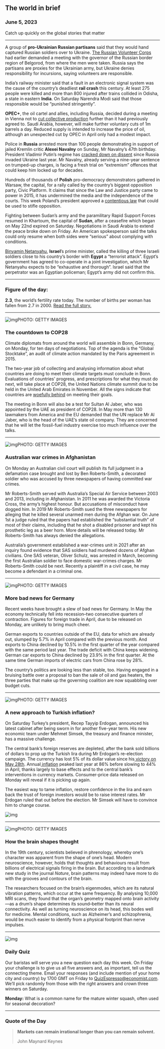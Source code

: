 ## The world in brief

### June 5, 2023

Catch up quickly on the global stories that matter



------



A group of **pro-Ukrainian Russian partisans** said that they would hand captured Russian soldiers over to Ukraine. [The Russian Volunteer Corps](https://www.economist.com/the-economist-explains/2023/05/23/who-are-the-pro-ukrainian-militias-raiding-russias-belgorod-region) had earlier demanded a meeting with the governor of the Russian border region of Belgorod, from where the men were taken. Russia says the partisans are proxies for the Ukrainian army, but Ukraine denies responsibility for incursions, saying volunteers are responsible.

India’s railway minister said that a fault in an electronic signal system was the cause of the country’s deadliest **rail crash** this century. At least 275 people were killed and more than 800 injured after trains collided in Odisha, a state in eastern **India**. On Saturday Narendra Modi said that those responsible would be “punished stringently”.

**OPEC+**, the oil cartel and allies, including Russia, decided during a meeting in Vienna not to [cut collective production](https://www.economist.com/finance-and-economics/2022/10/05/opec-defies-joe-biden-with-a-big-output-cut) further than it had previously agreed to. Saudi Arabia, however, will make further voluntary cuts of 1m barrels a day. Reduced supply is intended to increase the price of oil, although an unexpected cut by OPEC in April only had a modest impact.

Police in **Russia** arrested more than 100 people demonstrating in support of jailed Kremlin critic **Alexei Navalny** on Sunday, Mr Navalny’s 47th birthday. President Vladimir Putin’s regime has [cracked down on dissent](https://www.economist.com/europe/2023/04/20/vladimir-putins-courts-are-stepping-up-repression) since Russia invaded Ukraine last year. Mr Navalny, already serving a nine-year sentence on trumped-up charges, is facing a fresh trial on “extremism” offences that could keep him locked up for decades.

Hundreds of thousands of **Polish** pro-democracy demonstrators gathered in Warsaw, the capital, for a rally called by the country’s biggest opposition party, Civic Platform. It claims that since the Law and Justice party came to power in 2015, it has undermined the media and the independence of the courts. This week Poland’s president approved a [contentious law](https://www.economist.com/europe/2023/05/30/polands-government-may-seek-to-bar-opponents-from-politics) that could be used to stifle opposition.

Fighting between Sudan’s army and the paramilitary Rapid Support Forces resumed in Khartoum, the capital of **Sudan**, after a ceasefire which began on May 22nd expired on Saturday. Negotiations in Saudi Arabia to extend the peace broke down on Friday. An American spokesperson said the talks could only resume when both sides were “serious” about complying with conditions.

[Binyamin Netanyahu](https://www.economist.com/leaders/2023/03/16/will-bibi-break-israel), **Israel**’s prime minister, called the killing of three Israeli soldiers close to his country’s border with **Egypt** a “terrorist attack”. Egypt’s government has agreed to co-operate in a joint investigation, which Mr Netanyahu expects to be “exhaustive and thorough”. Israel said that the perpetrator was an Egyptian policeman; Egypt’s army did not confirm this.



------



### Figure of the day: 

**2.3**, the world’s fertility rate today. The number of births per woman has fallen from 2.7 in 2000. [Read the full story.](https://www.economist.com/leaders/2023/06/01/global-fertility-has-collapsed-with-profound-economic-consequences)



------



![img](https://niceboy.online/insight/public/Espresso/PHOTOS/20230603_dap375.jpg)PHOTO: GETTY IMAGES

### The countdown to COP28

Climate diplomats from around the world will assemble in Bonn, Germany, on Monday, for ten days of negotiations. Top of the agenda is the “Global Stocktake”, an audit of climate action mandated by the Paris agreement in 2015.

The two-year job of collecting and analysing information about what countries are doing to meet their climate targets must conclude in Bonn. Evaluations of countries' progress, and prescriptions for what they must do next, will take place at COP28, the United Nations climate summit due to be held in the United Arab Emirates in November. All the signs indicate that countries are [woefully behind](https://www.economist.com/leaders/2022/11/03/the-world-is-missing-its-lofty-climate-targets-time-for-some-realism) on meeting their goals.

The meeting in Bonn will also be a test for Sultan Al Jaber, who was appointed by the UAE as president of COP28. In May more than 130 lawmakers from America and the EU demanded that the UN replace Mr Al Jaber, who is the head of the UAE’s state oil company. They are concerned that he will let the fossil-fuel industry exercise too much influence over the talks.



------



![img](https://niceboy.online/insight/public/Espresso/PHOTOS/20230603_dap372.jpg)PHOTO: GETTY IMAGES

### Australian war crimes in Afghanistan

On Monday an Australian civil court will publish its full judgment in a defamation case brought and lost by Ben Roberts-Smith, a decorated soldier who was accused by three newspapers of having committed war crimes.

Mr Roberts-Smith served with Australia’s Special Air Service between 2003 and 2013, including in Afghanistan. In 2011 he was awarded the Victoria Cross, the army’s highest honour. But accusations of misconduct have dogged him. In 2019 Mr Roberts-Smith sued the three newspapers for alleging that he killed several unarmed men during the Afghan war. On June 1st a judge ruled that the papers had established the “substantial truth” of most of their claims, including that he shot a disabled prisoner and kept his prosthetic leg as a beer horn. More details will be released today. Mr Roberts-Smith has always denied the allegations.

Australia’s government established a war-crimes unit in 2021 after an inquiry found evidence that SAS soldiers had murdered dozens of Afghan civilians. One SAS veteran, Oliver Schulz, was arrested in March, becoming the first Australian soldier to face domestic war-crimes charges. Mr Roberts-Smith could be next. Recently a plaintiff in a civil case, he may become a defendant in a criminal one.



------



![img](https://niceboy.online/insight/public/Espresso/PHOTOS/20230603_dap376.jpg)PHOTO: GETTY IMAGES

### More bad news for Germany

Recent weeks have brought a slew of bad news for Germany. In May the economy technically fell into recession–two consecutive quarters of contraction. Figures for foreign trade in April, due to be released on Monday, are unlikely to bring much cheer.

German exports to countries outside of the EU, data for which are already out, slumped by 5.7% in April compared with the previous month. And exports to China declined by 10.5% in the first quarter of the year compared with the same period last year. The trade deficit with China keeps widening. German car exports to China declined by 23.9% in the first quarter. At the same time German imports of electric cars from China rose by 28%.

The country’s politics are looking less than stable, too. Having engaged in a bruising battle over a proposal to ban the sale of oil and gas heaters, the three parties that make up the governing coalition are now squabbling over budget cuts.



------



![img](https://niceboy.online/insight/public/Espresso/PHOTOS/20230603_dap379.jpg)PHOTO: GETTY IMAGES

### A new approach to Turkish inflation?

On Saturday Turkey’s president, Recep Tayyip Erdogan, announced his latest cabinet after being sworn in for another five-year term. His new economic team under Mehmet Simsek, the treasury and finance minister, has a massive challenge.

The central bank’s foreign reserves are depleted, after the bank sold billions of dollars to prop up the Turkish lira during Mr Erdogan’s re-election campaign. The currency has lost 5% of its dollar value since his[ victory on May 28th](https://www.economist.com/europe/2023/05/28/recep-tayyip-erdogan-is-re-elected-as-turkeys-president). Annual[ inflation](https://www.economist.com/finance-and-economics/2023/06/01/turkeys-bizarre-economic-experiment-enters-a-new-phase) peaked last year at 86% before slowing to 44% in April, thanks largely to base effects and to the central bank’s interventions in currency markets. Consumer-price data released on Monday will reveal if it is picking up again.

The easiest way to tame inflation, restore confidence in the lira and earn back the trust of foreign investors would be to raise interest rates. Mr Erdogan ruled that out before the election. Mr Simsek will have to convince him to change course.

![img](https://niceboy.online/insight/public/Espresso/PHOTOS/20230610_DAC415.jpg)



------



![img](https://niceboy.online/insight/public/Espresso/PHOTOS/20230603_dap380.jpg)PHOTO: GETTY IMAGES

### How the brain shapes thought

In the 19th century, scientists believed in phrenology, whereby one’s character was apparent from the shape of one’s head. Modern neuroscience, however, holds that thoughts and behaviours result from billions of electrical signals firing in the brain. But according to a landmark new study in the journal *Nature*, brain patterns may indeed have more to do with the grooves and contours of the brain.

The researchers focused on the brain’s eigenmodes, which are its natural vibration patterns, which occur at the same frequency. By analysing 10,000 MRI scans, they found that the organ’s geometry mapped onto brain activity—as a drum’s shape determines its sound–better than its neural connectivity. As well as turning neuroscience on its head, this bodes well for medicine. Mental conditions, such as Alzheimer’s and schizophrenia, would be much easier to identify from a physical footprint than nerve impulses.



------



![img](https://niceboy.online/insight/public/Espresso/PHOTOS/QuizNEW_136.jpeg)

### Daily Quiz

Our baristas will serve you a new question each day this week. On Friday your challenge is to give us all five answers and, as important, tell us the connecting theme. Email your responses (and include mention of your home city and country) by 1700 GMT on Friday to [QuizEspresso@economist.com](https://mail.google.com/mail/?view=cm&fs=1&tf=1&to=QuizEspresso@economist.com). We’ll pick randomly from those with the right answers and crown three winners on Saturday.

**Monday:** What is a common name for the mature winter squash, often used for seasonal decoration?



------



### Quote of the Day

> **Markets can remain irrational longer than you can remain solvent.**
>
> John Maynard Keynes





